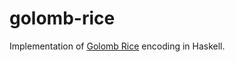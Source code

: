 golomb-rice
===========

Implementation of [Golomb Rice](https://en.wikipedia.org/wiki/Golomb_coding) encoding in Haskell.
